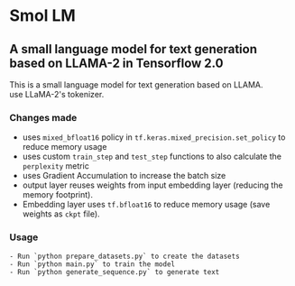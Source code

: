 # Smol LM

## A small language model for text generation based on LLAMA-2 in Tensorflow 2.0

This is a small language model for text generation based on LLAMA.<br>
use LLaMA-2's tokenizer. <br>

### Changes made

- uses `mixed_bfloat16` policy in `tf.keras.mixed_precision.set_policy` to reduce memory usage
- uses custom `train_step` and `test_step` functions to also calculate the `perplexity` metric
- uses Gradient Accumulation to increase the batch size
- output layer reuses weights from input embedding layer (reducing the memory footprint).
- Embedding layer uses `tf.bfloat16` to reduce memory usage (save weights as `ckpt` file).

### Usage

    - Run `python prepare_datasets.py` to create the datasets
    - Run `python main.py` to train the model
    - Run `python generate_sequence.py` to generate text
